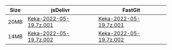 |    Size   |     jsDelivr  | FastGit |
|  ---  |  ---  |  ---  |
| 20MB | [Keka-2022-05-19.7z.001](https://cdn.jsdelivr.net/gh/appleians/Keka@main/Keka-2022-05-19.7z.001) | [Keka-2022-05-19.7z.001](https://raw.fastgit.org/appleians/Keka/main/Keka-2022-05-19.7z.001) |
| 14MB | [Keka-2022-05-19.7z.002](https://cdn.jsdelivr.net/gh/appleians/Keka@main/Keka-2022-05-19.7z.002) | [Keka-2022-05-19.7z.002](https://raw.fastgit.org/appleians/Keka/main/Keka-2022-05-19.7z.002) |

